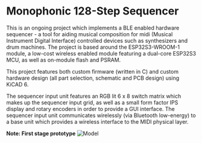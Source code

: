 # Monophonic 128-Step Sequencer

This is an ongoing project which implements a BLE enabled hardware sequencer - a tool for aiding musical composition for midi (Musical Instrument Digital Interface) controlled devices such as synthesizers and drum machines. The project is based around the ESP32S3-WROOM-1 module, a low-cost wireless enabled module featuring a dual-core ESP32S3 MCU, as well as on-module flash and PSRAM.

This project features both custom firmware (written in C) and custom hardware design (all part selection, schematic and PCB design) using KiCAD 6. 


The sequencer input unit features an RGB lit 6 x 8 switch matrix which makes up the sequencer input grid, as well as a small form factor IPS display and rotary encoders in order to provide a GUI interface. The sequencer input unit communicates wirelessly (via Bluetooth low-energy) to a base unit which provides a wireless interface to the MIDI physical layer.

**Note: First stage prototype**
![Model](https://github.com/ChrisJP-Embedded/midiSequencer/blob/main/images/inputUnitPCB.png)










